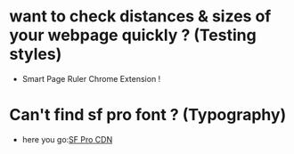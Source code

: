 # want to check distances & sizes of your webpage quickly ? (Testing styles)
- Smart Page Ruler Chrome Extension ! 
# Can't find sf pro font ? (Typography)
- here you go:[SF Pro CDN](https://www.cdnfonts.com/sf-pro-display.font)
# 
